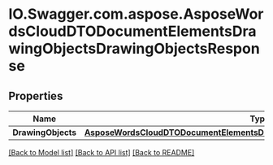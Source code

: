 # IO.Swagger.com.aspose.AsposeWordsCloudDTODocumentElementsDrawingObjectsDrawingObjectsResponse
## Properties

Name | Type | Description | Notes
------------ | ------------- | ------------- | -------------
**DrawingObjects** | [**AsposeWordsCloudDTODocumentElementsDrawingObjectsDrawingObjectCollectionDto**](AsposeWordsCloudDTODocumentElementsDrawingObjectsDrawingObjectCollectionDto.md) |  | [optional] 

[[Back to Model list]](../README.md#documentation-for-models) [[Back to API list]](../README.md#documentation-for-api-endpoints) [[Back to README]](../README.md)


